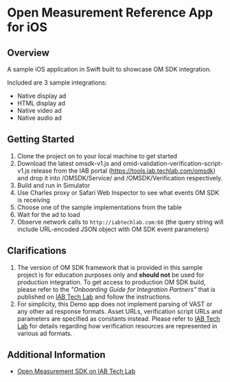 # Open Measurement Reference App for iOS

## Overview

A sample iOS application in Swift built to showcase OM SDK integration. 

Included are 3 sample integrations:

* Native display ad 
* HTML display ad
* Native video ad
* Native audio ad

## Getting Started

1. Clone the project on to your local machine to get started
2. Download the latest omsdk-v1.js and omid-validation-verification-script-v1.js release from the IAB portal (https://tools.iab.techlab.com/omsdk) and drop it into /OMSDK/Service/ and /OMSDK/Verification respectively.
3. Build and run in Simulator
4. Use Charles proxy or Safari Web Inspector to see what events OM SDK is receiving
5. Choose one of the sample implementations from the table
6. Wait for the ad to load
7. Observe network calls to `http://iabtechlab.com:66` (the query string will include URL-encoded JSON object with OM SDK event parameters)

## Clarifications

1. The version of OM SDK framework that is provided in this sample project is for education purposes only and **should not** be used for production integration. To get access to production OM SDK build, please refer to the *"Onboarding Guide for Integration Partners"* that is published on [IAB Tech Lab](https://iabtechlab.com/standards/open-measurement-sdk/) and follow the instructions. 
2. For simplicity, this Demo app does not implement parsing of VAST or any other ad response formats. Asset URLs, verification script URLs and parameters are specified as constants instead. Please refer to [IAB Tech Lab](https://iabtechlab.com/standards/open-measurement-sdk/) for details regarding how verification resources are represented in various ad formats.


## Additional Information

* [Open Measurement SDK on IAB Tech Lab](https://iabtechlab.com/standards/open-measurement-sdk/)
